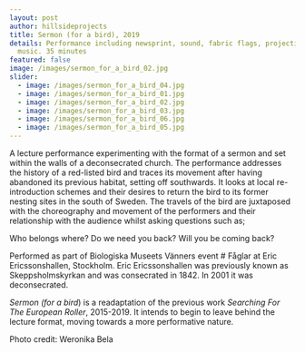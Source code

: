 ```yaml
---
layout: post
author: hillsideprojects
title: Sermon (for a bird), 2019
details: Performance including newsprint, sound, fabric flags, projection and
  music. 35 minutes
featured: false
image: /images/sermon_for_a_bird_02.jpg
slider:
  - image: /images/sermon_for_a_bird_04.jpg
  - image: /images/sermon_for_a_bird_01.jpg
  - image: /images/sermon_for_a_bird_02.jpg
  - image: /images/sermon_for_a_bird_03.jpg
  - image: /images/sermon_for_a_bird_06.jpg
  - image: /images/sermon_for_a_bird_05.jpg
---
```

A lecture performance experimenting with the format of a sermon and set within the walls of a deconsecrated church. The performance addresses the history of a red-listed bird and traces its movement after having abandoned its previous habitat, setting off southwards. It looks at local re-introduction schemes and their desires to return the bird to its former nesting sites in the south of Sweden. The travels of the bird are juxtaposed with the choreography and movement of the performers and their relationship with the audience whilst asking questions such as;

Who belongs where? Do we need you back? Will you be coming back?

Performed as part of Biologiska Museets Vänners event # Fåglar at Eric Ericssonshallen, Stockholm. Eric Ericssonshallen was previously known as Skeppsholmskyrkan and was consecrated in 1842. In 2001 it was deconsecrated.

*Sermon (for a bird*) is a readaptation of the previous work *Searching For The European Roller*, 2015-2019. It intends to begin to leave behind the lecture format, moving towards a more performative nature. 

Photo credit: Weronika Bela